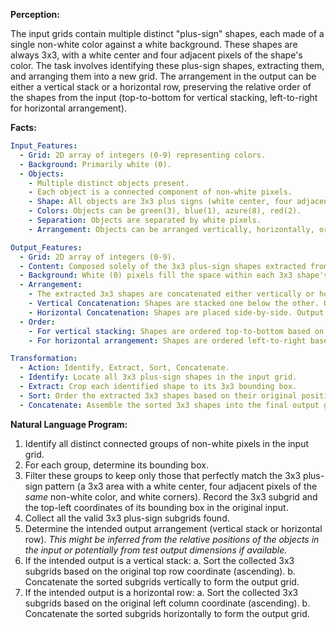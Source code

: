 **Perception:**

The input grids contain multiple distinct "plus-sign" shapes, each made of a single non-white color against a white background. These shapes are always 3x3, with a white center and four adjacent pixels of the shape's color. The task involves identifying these plus-sign shapes, extracting them, and arranging them into a new grid. The arrangement in the output can be either a vertical stack or a horizontal row, preserving the relative order of the shapes from the input (top-to-bottom for vertical stacking, left-to-right for horizontal arrangement).

**Facts:**


```yaml
Input_Features:
  - Grid: 2D array of integers (0-9) representing colors.
  - Background: Primarily white (0).
  - Objects:
    - Multiple distinct objects present.
    - Each object is a connected component of non-white pixels.
    - Shape: All objects are 3x3 plus signs (white center, four adjacent pixels of the same color, white corners).
    - Colors: Objects can be green(3), blue(1), azure(8), red(2).
    - Separation: Objects are separated by white pixels.
    - Arrangement: Objects can be arranged vertically, horizontally, or scattered in the input grid.

Output_Features:
  - Grid: 2D array of integers (0-9).
  - Content: Composed solely of the 3x3 plus-sign shapes extracted from the input.
  - Background: White (0) pixels fill the space within each 3x3 shape's bounding box but not necessarily between shapes if they are directly adjacent in the output.
  - Arrangement:
    - The extracted 3x3 shapes are concatenated either vertically or horizontally.
    - Vertical Concatenation: Shapes are stacked one below the other. Output width is 3. Output height is 3 * number_of_shapes.
    - Horizontal Concatenation: Shapes are placed side-by-side. Output height is 3. Output width is 3 * number_of_shapes.
  - Order:
    - For vertical stacking: Shapes are ordered top-to-bottom based on their original top-most position in the input grid.
    - For horizontal arrangement: Shapes are ordered left-to-right based on their original left-most position in the input grid.

Transformation:
  - Action: Identify, Extract, Sort, Concatenate.
  - Identify: Locate all 3x3 plus-sign shapes in the input grid.
  - Extract: Crop each identified shape to its 3x3 bounding box.
  - Sort: Order the extracted 3x3 shapes based on their original position in the input grid. The sorting key (top row or left column) depends on the final output arrangement (vertical or horizontal).
  - Concatenate: Assemble the sorted 3x3 shapes into the final output grid, either stacking vertically or arranging horizontally.
```


**Natural Language Program:**

1.  Identify all distinct connected groups of non-white pixels in the input grid.
2.  For each group, determine its bounding box.
3.  Filter these groups to keep only those that perfectly match the 3x3 plus-sign pattern (a 3x3 area with a white center, four adjacent pixels of the *same* non-white color, and white corners). Record the 3x3 subgrid and the top-left coordinates of its bounding box in the original input.
4.  Collect all the valid 3x3 plus-sign subgrids found.
5.  Determine the intended output arrangement (vertical stack or horizontal row). *This might be inferred from the relative positions of the objects in the input or potentially from test output dimensions if available.*
6.  If the intended output is a vertical stack:
    a.  Sort the collected 3x3 subgrids based on the original top row coordinate (ascending).
    b.  Concatenate the sorted subgrids vertically to form the output grid.
7.  If the intended output is a horizontal row:
    a.  Sort the collected 3x3 subgrids based on the original left column coordinate (ascending).
    b.  Concatenate the sorted subgrids horizontally to form the output grid.